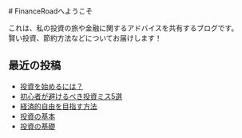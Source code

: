 <link rel="stylesheet" href="style.css">
# FinanceRoadへようこそ

これは、私の投資の旅や金融に関するアドバイスを共有するブログです。  
賢い投資、節約方法などについてお届けします！

## 最近の投稿
- [投資を始めるには？](2025-01-23-how-to-start-investing.md)
- [初心者が避けるべき投資ミス5選](posts/2025-01-23-初心者が避けるべき投資ミス.md)
- [経済的自由を目指す方法](posts/経済的自由を目指す方法.md)
- [投資の基本](2025-01-23-投資の基本.md)
- [投資の基礎](posts/2025-01-23-kabushiki-toushi-no-kiso.md)
